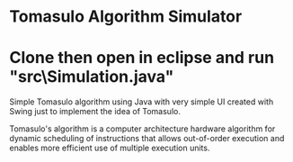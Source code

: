 # Tomasulo Algorithm Simulator

# Clone then open in eclipse and run "src\Simulation.java"

Simple Tomasulo algorithm using Java with very simple UI created with Swing just to implement the idea of Tomasulo.

Tomasulo's algorithm is a computer architecture hardware algorithm for dynamic scheduling of instructions that allows out-of-order execution and enables more efficient use of multiple execution units.
